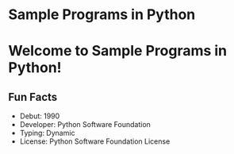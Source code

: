 # Sample Programs in Python

# Welcome to Sample Programs in Python!


## Fun Facts

- Debut: 1990
- Developer: Python Software Foundation
- Typing: Dynamic
- License: Python Software Foundation License



